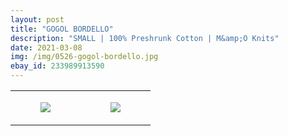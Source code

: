 ```yaml
---
layout: post
title: "GOGOL BORDELLO"
description: "SMALL | 100% Preshrunk Cotton | M&amp;O Knits"
date: 2021-03-08
img: /img/0526-gogol-bordello.jpg
ebay_id: 233989913590
---
```




<table style="width:100%;"><tr><td style="vertical-align:top;">
      <figure class="tmblr-full" data-orig-height="2048" data-orig-width="1365" data-orig-src="https://concertshirts.netlify.app/shirts/0526/0526-01.jpg"><img src="https://64.media.tumblr.com/33f12a2c2fc0475458c76e7ab6154038/d4e2bab79e49695a-ee/s540x810/ea3333310ed840539891bc1adefc9b3008b5fa58.jpg" data-orig-height="2048" data-orig-width="1365" data-orig-src="https://concertshirts.netlify.app/shirts/0526/0526-01.jpg"/></figure></td>
    <td style="vertical-align:top;">
      <figure class="tmblr-full" data-orig-height="2048" data-orig-width="1365" data-orig-src="https://concertshirts.netlify.app/shirts/0526/0526-02.jpg"><img src="https://64.media.tumblr.com/42cba128822d52b259bbf5f3fa86160f/d4e2bab79e49695a-59/s540x810/a20eeb7c4c9824b8556365ed127b7a6e3c8d3a6c.jpg" data-orig-height="2048" data-orig-width="1365" data-orig-src="https://concertshirts.netlify.app/shirts/0526/0526-02.jpg"/></figure></td>
  </tr></table>
